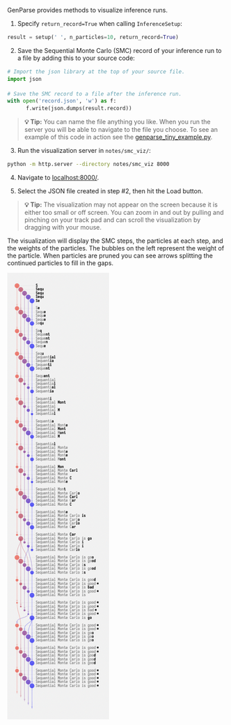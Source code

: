 
GenParse provides methods to visualize inference runs.

1. Specify `return_record=True` when calling `InferenceSetup`:
   
```python
result = setup(' ', n_particles=10, return_record=True)
```

2. Save the Sequential Monte Carlo (SMC) record of your inference run to a file by adding this to your source code:
   
```python
# Import the json library at the top of your source file.
import json

# Save the SMC record to a file after the inference run.
with open('record.json', 'w') as f:
      f.write(json.dumps(result.record))
```

> **💡 Tip:** You can name the file anything you like. When you run the server you will be able to navigate to the file you choose. To see an example of this code in action see the [genparse_tiny_example.py](https://github.com/probcomp/genparse/blob/main/genparse_tiny_example.py).

3. Run the visualization server in `notes/smc_viz/`:
   
```bash
python -m http.server --directory notes/smc_viz 8000
```

4. Navigate to [localhost:8000/](http://localhost:8000/).

5. Select the JSON file created in step #2, then hit the Load button. 

> **💡 Tip:** The visualization may not appear on the screen because it is either too small or off screen. You can zoom in and out by pulling and pinching on your track pad and can scroll the visualization by dragging with your mouse.

The visualization will display the SMC steps, the particles at each step, and the weights of the particles. The bubbles on the left represent the weight of the particle. When particles are pruned you can see arrows splitting the continued particles to fill in the gaps.

![A simple Genparse visualization](images/genparse_tiny_example_viz.png)